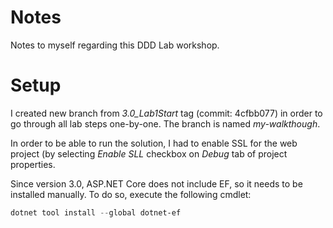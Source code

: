 ﻿# Notes

Notes to myself regarding this DDD Lab workshop.


# Setup

I created new branch from _3.0_Lab1Start_ tag (commit: 4cfbb077) in order to go through all lab steps one-by-one. The branch is named _my-walkthough_.

In order to be able to run the solution, I had to enable SSL for the web project (by selecting _Enable SLL_ checkbox on _Debug_ tab of project properties.

Since version 3.0, ASP.NET Core does not include EF, so it needs to be installed manually. To do so, execute the following cmdlet:

```powershell
dotnet tool install --global dotnet-ef
```

